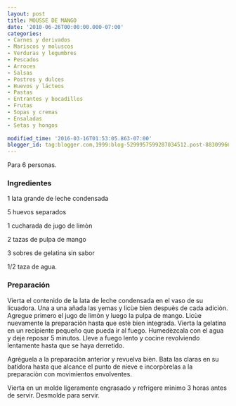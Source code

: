 ```yaml
---
layout: post
title: MOUSSE DE MANGO
date: '2010-06-26T00:00:00.000-07:00'
categories:
- Carnes y derivados
- Mariscos y moluscos
- Verduras y legumbres
- Pescados
- Arroces
- Salsas
- Postres y dulces
- Huevos y lácteos
- Pastas
- Entrantes y bocadillos
- Frutas
- Sopas y cremas
- Ensaladas
- Setas y hongos
 
modified_time: '2016-03-16T01:53:05.863-07:00'
blogger_id: tag:blogger.com,1999:blog-5299957599287034512.post-8830996642755141160
---
```


Para 6 personas.

<h3>Ingredientes</h3>

1 lata grande de leche condensada

5 huevos separados

1 cucharada de jugo de lim&ograve;n

2 tazas de pulpa de mango

3 sobres de gelatina sin sabor

1/2 taza de agua.

<h3>Preparación</h3>

Vierta el contenido de la lata de leche condensada en el vaso de su licuadora. Una a una añada las yemas y lic&ugrave;e bien despu&egrave;s de cada adici&ograve;n. Agregue primero el jugo de lim&ograve;n y luego la pulpa de mango. Lic&ugrave;e nuevamente la preparaci&ograve;n hasta que est&egrave; bien integrada. Vierta la gelatina en un recipiente pequeño que pueda ir al fuego. Humed&egrave;zcala con el agua y deje reposar 5 minutos. Lleve a fuego lento y cocine revolviendo lentamente hasta que se haya derretido.

Agr&egrave;guela a la preparaci&ograve;n anterior y revuelva bi&egrave;n. Bata las claras en su batidora hasta que alcance el punto de nieve e incorp&ograve;relas a la preparaci&ograve;n con movimientos envolventes.

Vierta en un molde ligeramente engrasado y refrigere m&igrave;nimo 3 horas antes de servir. Desmolde para servir.

